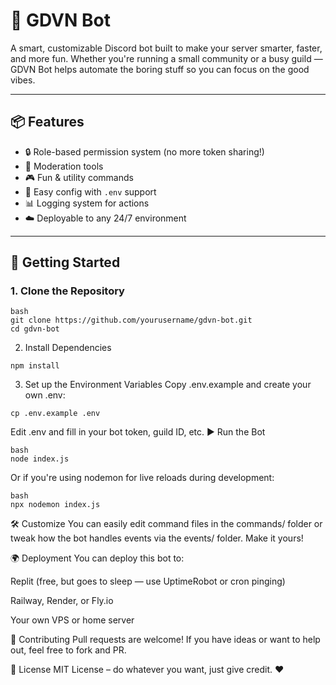 # 🤖 GDVN Bot

A smart, customizable Discord bot built to make your server smarter, faster, and more fun. Whether you're running a small community or a busy guild — GDVN Bot helps automate the boring stuff so you can focus on the good vibes.

---

## 📦 Features

- 🔒 Role-based permission system (no more token sharing!)
- 📌 Moderation tools
- 🎮 Fun & utility commands
- 🔧 Easy config with `.env` support
- 📊 Logging system for actions
- ☁️ Deployable to any 24/7 environment

---

## 🚀 Getting Started

### 1. Clone the Repository

```
bash
git clone https://github.com/yourusername/gdvn-bot.git
cd gdvn-bot
```
2. Install Dependencies
```
npm install
```
3. Set up the Environment Variables
Copy .env.example and create your own .env:

```
cp .env.example .env
```
Edit .env and fill in your bot token, guild ID, etc.
▶️ Run the Bot
```
bash
node index.js
```
Or if you're using nodemon for live reloads during development:
```
bash
npx nodemon index.js
```
🛠️ Customize
You can easily edit command files in the commands/ folder or tweak how the bot handles events via the events/ folder. Make it yours!

🌍 Deployment
You can deploy this bot to:

Replit (free, but goes to sleep — use UptimeRobot or cron pinging)

Railway, Render, or Fly.io

Your own VPS or home server

🤝 Contributing
Pull requests are welcome! If you have ideas or want to help out, feel free to fork and PR.

📄 License
MIT License – do whatever you want, just give credit. ❤️

